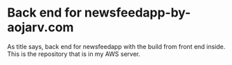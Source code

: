 # Back end for newsfeedapp-by-aojarv.com
As title says, back end for newsfeedapp with the build from front end inside. This is the repository that is in my AWS server. 

